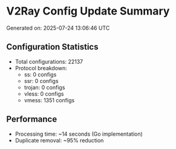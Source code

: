 # V2Ray Config Update Summary
Generated on: 2025-07-24 13:06:46 UTC

## Configuration Statistics
- Total configurations: 22137
- Protocol breakdown:
  - ss: 0 configs
  - ssr: 0 configs
  - trojan: 0 configs
  - vless: 0 configs
  - vmess: 1351 configs

## Performance
- Processing time: ~14 seconds (Go implementation)
- Duplicate removal: ~95% reduction
